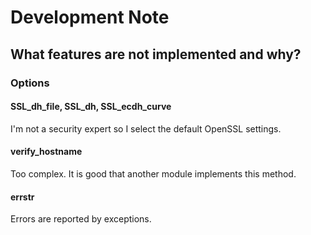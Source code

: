 # Development Note

## What features are not implemented and why?

### Options

#### SSL_dh_file, SSL_dh, SSL_ecdh_curve

I'm not a security expert so I select the default OpenSSL settings.

#### verify_hostname

Too complex. It is good that another module implements this method.

#### errstr

Errors are reported by exceptions.

